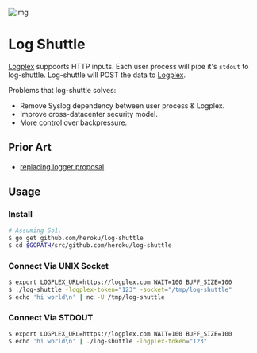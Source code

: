 ![img](http://f.cl.ly/items/3o1i1M3i250F1j0Y3r2O/Space-shuttle-Endeavour-008.jpeg)

# Log Shuttle

[Logplex](https://github.com/heroku/logplex) suppoorts HTTP inputs. Each user process will pipe it's `stdout` to log-shuttle. Log-shuttle will POST the data to [Logplex](https://github.com/heroku/logplex).

Problems that log-shuttle solves:

* Remove Syslog dependency between user process & Logplex.
* Improve cross-datacenter security model.
* More control over backpressure.

## Prior Art

* [replacing logger proposal](https://github.com/heroku/runtime-docs/blob/master/replacing-logger-proposal.md)

## Usage

### Install

```bash
# Assuming Go1.
$ go get github.com/heroku/log-shuttle
$ cd $GOPATH/src/github.com/heroku/log-shuttle
```

### Connect Via UNIX Socket

```bash
$ export LOGPLEX_URL=https://logplex.com WAIT=100 BUFF_SIZE=100
$ ./log-shuttle -logplex-token="123" -socket="/tmp/log-shuttle"
$ echo 'hi world\n' | nc -U /tmp/log-shuttle
```

### Connect Via STDOUT

```bash
$ export LOGPLEX_URL=https://logplex.com WAIT=100 BUFF_SIZE=100
$ echo 'hi world\n' | ./log-shuttle -logplex-token="123"
```


